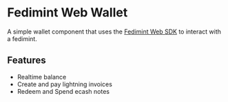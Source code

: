 # Fedimint Web Wallet

A simple wallet component that uses the [Fedimint Web SDK](https://web.fedimint.org/) to interact with a fedimint.

## Features

- Realtime balance
- Create and pay lightning invoices
- Redeem and Spend ecash notes
